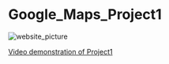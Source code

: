 # Google_Maps_Project1

![website_picture](https://user-images.githubusercontent.com/94120511/192564744-c7d73a60-f886-4681-990d-dacb590cd93b.JPG)

[Video demonstration of Project1](https://youtu.be/FJCpdkST1jk)

